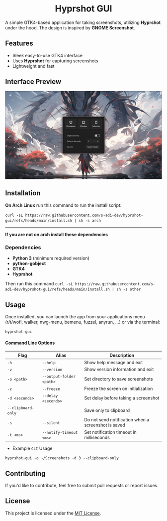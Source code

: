<h1 align="center">Hyprshot GUI</h1>

A simple GTK4-based application for taking screenshots, utilizing **Hyprshot** under the hood. The design is inspired by **GNOME Screenshot**.

## Features
- Sleek easy-to-use GTK4 interface
- Uses **Hyprshot** for capturing screenshots
- Lightweight and fast

## Interface Preview
![Main Interface](assets/interface.png)

## Installation
**On Arch Linux** run this command to run the install script:

`curl -sL https://raw.githubusercontent.com/s-adi-dev/hyprshot-gui/refs/heads/main/install.sh | sh -s arch`

---

**If you are not on arch install these dependencies**

### Dependencies
- **Python 3** (minimum required version)
- **python-gobject**
- **GTK4**
- **Hyprshot**

Then run this command
`curl -sL https://raw.githubusercontent.com/s-adi-dev/hyprshot-gui/refs/heads/main/install.sh | sh -s other`

## Usage
Once installed, you can launch the app from your applications menu (r/t/wofi, walker, nwg-menu, bemenu, fuzzel, anyrun, ...) or via the terminal:

```
hyprshot-gui
```

#### Command Line Options

| Flag | Alias | Description |
|------|-------|-------------|
| `-h` | `--help` | Show help message and exit |
| `-v` | `--version` | Show version information and exit |
| `-o <path>` | `--output-folder <path>` | Set directory to save screenshots |
| `-z` | `--freeze` | Freeze the screen on initialization |
| `-d <seconds>` | `--delay <seconds>` | Set delay before taking a screenshot |
| `--clipboard-only` | | Save only to clipboard |
| `-s` | `--silent` | Do not send notification when a screenshot is saved |
| `-t <ms>` | `--notify-timeout <ms>` | Set notification timeout in milliseconds |

- Example `CLI` Usage
```
hyprshot-gui -o ~/Screenshots -d 3 --clipboard-only
```
## Contributing
If you'd like to contribute, feel free to submit pull requests or report issues.

## License
This project is licensed under the [MIT License](./LICENSE).

